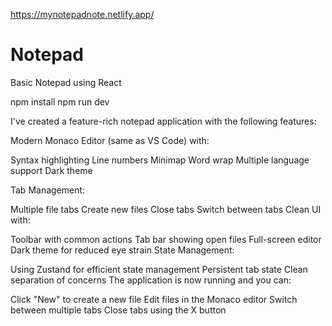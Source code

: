 https://mynotepadnote.netlify.app/
# Notepad
Basic Notepad using React

npm install
npm run dev

I've created a feature-rich notepad application with the following features:

Modern Monaco Editor (same as VS Code) with:

Syntax highlighting
Line numbers
Minimap
Word wrap
Multiple language support
Dark theme

Tab Management:

Multiple file tabs
Create new files
Close tabs
Switch between tabs
Clean UI with:

Toolbar with common actions
Tab bar showing open files
Full-screen editor
Dark theme for reduced eye strain
State Management:

Using Zustand for efficient state management
Persistent tab state
Clean separation of concerns
The application is now running and you can:

Click "New" to create a new file
Edit files in the Monaco editor
Switch between multiple tabs
Close tabs using the X button
